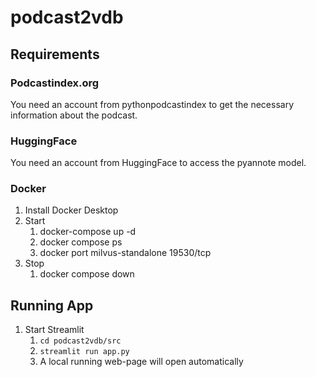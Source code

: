 # podcast2vdb

## Requirements

### Podcastindex.org

You need an account from pythonpodcastindex to get the necessary information about the podcast.

### HuggingFace

You need an account from HuggingFace to access the pyannote model.

### Docker

1. Install Docker Desktop
2. Start
   1. docker-compose up -d
   2. docker compose ps
   3. docker port milvus-standalone 19530/tcp
3. Stop
   1. docker compose down

## Running App

1. Start Streamlit
   1. `cd podcast2vdb/src` 
   2. `streamlit run app.py`
   3. A local running web-page will open automatically


